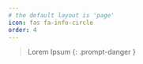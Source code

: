 ```yaml
---
# the default layout is 'page'
icon: fas fa-info-circle
order: 4
---
```


> Lorem Ipsum
{: .prompt-danger }
